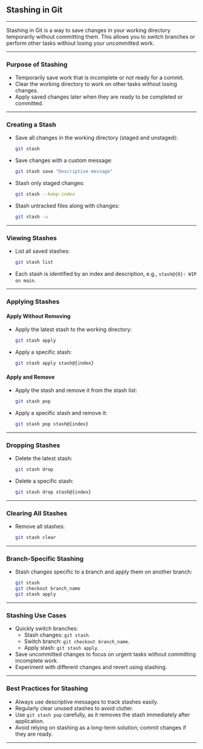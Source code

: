 ## **Stashing in Git**

---

Stashing in Git is a way to save changes in your working directory temporarily without committing them. This allows you to switch branches or perform other tasks without losing your uncommitted work.

---

### **Purpose of Stashing**
- Temporarily save work that is incomplete or not ready for a commit.
- Clear the working directory to work on other tasks without losing changes.
- Apply saved changes later when they are ready to be completed or committed.

---

### **Creating a Stash**
- Save all changes in the working directory (staged and unstaged):
  ```bash
  git stash
  ```
- Save changes with a custom message:
  ```bash
  git stash save "Descriptive message"
  ```
- Stash only staged changes:
  ```bash
  git stash --keep-index
  ```
- Stash untracked files along with changes:
  ```bash
  git stash -u
  ```

---

### **Viewing Stashes**
- List all saved stashes:
  ```bash
  git stash list
  ```
- Each stash is identified by an index and description, e.g., `stash@{0}: WIP on main`.

---

### **Applying Stashes**
#### **Apply Without Removing**
- Apply the latest stash to the working directory:
  ```bash
  git stash apply
  ```
- Apply a specific stash:
  ```bash
  git stash apply stash@{index}
  ```

#### **Apply and Remove**
- Apply the stash and remove it from the stash list:
  ```bash
  git stash pop
  ```
- Apply a specific stash and remove it:
  ```bash
  git stash pop stash@{index}
  ```

---

### **Dropping Stashes**
- Delete the latest stash:
  ```bash
  git stash drop
  ```
- Delete a specific stash:
  ```bash
  git stash drop stash@{index}
  ```

---

### **Clearing All Stashes**
- Remove all stashes:
  ```bash
  git stash clear
  ```

---

### **Branch-Specific Stashing**
- Stash changes specific to a branch and apply them on another branch:
  ```bash
  git stash
  git checkout branch_name
  git stash apply
  ```

---

### **Stashing Use Cases**
- Quickly switch branches:
  - Stash changes: `git stash`.
  - Switch branch: `git checkout branch_name`.
  - Apply stash: `git stash apply`.
- Save uncommitted changes to focus on urgent tasks without committing incomplete work.
- Experiment with different changes and revert using stashing.

---

### **Best Practices for Stashing**
- Always use descriptive messages to track stashes easily.
- Regularly clear unused stashes to avoid clutter.
- Use `git stash pop` carefully, as it removes the stash immediately after application.
- Avoid relying on stashing as a long-term solution; commit changes if they are ready.

---
